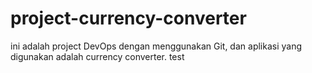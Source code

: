 # project-currency-converter
ini adalah project DevOps dengan menggunakan Git, dan aplikasi yang digunakan adalah currency converter.
test
